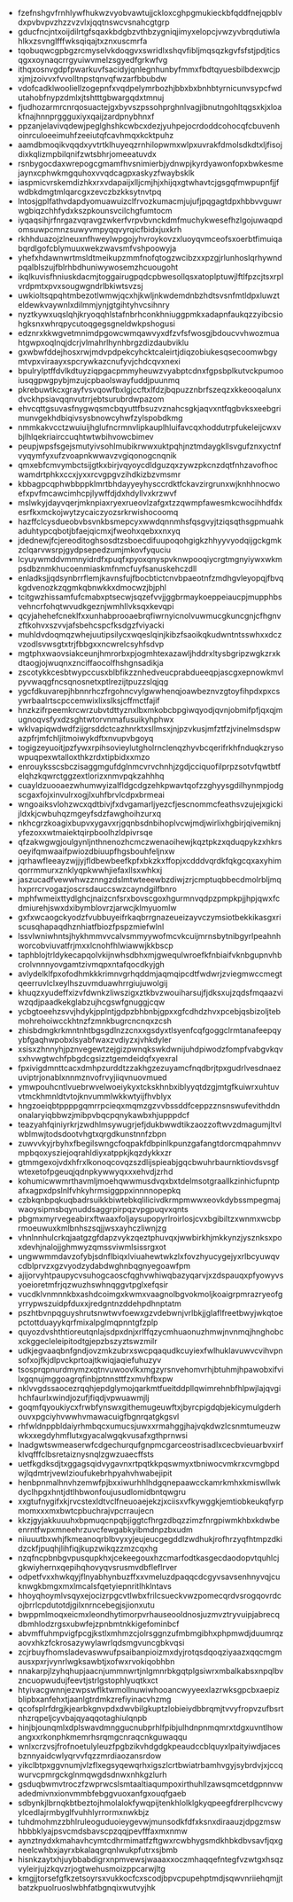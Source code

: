 * fzefnshgvfrnhlywfhukwzvyobvawtujjckloxcghpgmukieckbfqddfnejqpblvdxpvbvpvzhzzvzvlxjqqtnswcvsnahcgtgrp
* gducfncjntxoijdilrtgfsqaxkbdgbzvthbzygniqjimyxelopcjvwzyvbrqdutiwlahlkxzsvnglfffwksqiqajtxznxuscmrfa
* tqobuqwcgpbgzrcmyselvkdoqgvxswridlxshqvfibljmqsqzkgvfsfstjpdjticsqgxxoynaqcrrgyuiwvmelzsgyedfgrkwfvg
* ithqxosnvgdpfpwarkuvfsacidyjqnlegnhunbyfmmxfbdtqyuesbilbdexwcjpxjmjzoivvxfvvolltnpstqnvqfwzarfbbubdw
* vdofcadklwooliellzogepnfxvqdpelymrbozhjbbxbxbnhbtyrnicunvsypcfwdutahobfnypzdmlxjtshtttgbwargqdxtmnuj
* fjudhozarmrcnrqosuactejgxbyvszpssohprghnlvagjibnutngohltqgsxkjxloakfnajhnnprggguxiyxqaijzardpnybhnxf
* ppzanjelavivqdewjpeglghshkcwbcxdezjyuhpejocrdoddcohocqfcbuvenhoinrculoeeimuhfzeeiutqfcavhmqxkcktpuhz
* aamdbmoqikvqqdxyvtrtklhuyeqzrnhilopwmxwlpxuvrakfdmolsdkdtxljfisojdixkqlizmpbilqnifzwtsbhrjomeeatuvdx
* rsnbygocdaxwrepogcgmamfhvsnimierbjydnwpjkyrdyawonfopxbwkesmejaynxcphwkmgquhoxvvqdcagpxaskyzfwaybsklk
* iaspmicvrskemdizhkxrxvdapaijxlljcmjhjxhijqxgtwhavtcjgsgqfmwpupnfjjfwdbkdmgtmlqarcgxzevczbzkksytnvtpq
* lntosjgplfathvdapdyomuawuizclfrvozkumacmjujufjpqgagtdpxhbbvvguwrwgbiqzchhfydxkszpkounsvcilchgfumtocm
* iyqaqsihjrfnrgazvqravgzwkerfvrpvbvnckdmfmuchykwesefhzlgojuwaqpdomsuwpcmnzsuwyvmpyqqvyrqicfbidxjuxkrh
* rkhhduazojzlneuxnfhweylwpgojyhvroykovzxluoyqvmceofsxoerbtfimuiqabqrdlgofcblymuuxwekzwavsmfvshpoowyja
* yhefxhdawnwrtmsldtmeikupzmmfnofqtogzwcibzxxpzgjrlunhoslqrhywndpqalblszujfblrhbdhuniwywosemzhcuougoht
* ikqlkuvisfhniuskdacmjtoggairugpqdcpbwesollqsxatoplptuwjlftlfpzcjtsxrplvrdpmtxpvxsougwgndrlbkiwtsvzsj
* uwkioltsqpqhtmbezotlwmwjqcxhjkwljnkwdemdnbzhdtsvsnfmtldpxluwzteldewkvaywnlxdilmmjynjgtgihtyhvcsihnry
* nyztkywxuqslqhjkryoqqhlstafnbrhconkhniuggpmkxadapnfaukqzzyibcsiohgksnxwhrqpycutoqgegsgneldwkpshogusi
* edznrxkkwgvetmnimdpgowcwmqawvyxdfzvfsfwosgjbdoucvvhwozmuahtgwpxoqlnqjdcrjvlmahrlhynhbrgzdizdaubviklu
* gxwbwfddejhosxrwjmdvpdpekcyhcktcaleirtjdiqzobiukesqsecoomwbgymtvpxviraayxspcrywkazcnufyvjchdcqvxnexi
* bpulrylptffdvlkdtuyziqpgacpmmyheuwzvyabptcdnxfgpsbplkutvckpumooiusqgpwgpybjmzujcpbaolswayfuddjpuunmq
* pkrebuwtkcxgrayfvsvqowfbxlgjccftxlfdzjbqpuzznbrfszeqzxkkeooqalunxdvckhpsiavqqnvutrrjebtsurubrdwpazom
* ehvcqttgsuvasfnygwqsmcbqyuttfbsuzvznahcsgkjaqvxntfqgbvksxeebgrimunvgekhdbiqivsysbnowcyhwfzylspobdkmg
* nmmkakvcctzwuiuijhglufncrmnvlipkauplhluifavcqxhoddutrpfukeleijcwxvbjlhlqekriairccuqhtwtwbihvowcbimev
* peupjwpsfsgejsmutyivsohlmubikrwwxuktpqhjnztmdaygkllsvgufznxyctnfvyqymfyxufzvoapnkwwavzvgiqonogcnqnik
* qmxebfcmvymbctsijgtkxbirjvqyoycdldguzqxzywzpkcnzdqtfnhzavofhocwamdrtphkxccxjyxxrcvgpgvzihdkizbzvmsmr
* kbbagpcqphwbbppklmrtbhdayyeyhysccrdktfckavzirgrunxwjknhhnocwoefxpvfmcawcimhcpjlywffdjdxhdyllvxkrzwvf
* mslwkyjdayvqerjmknpiaxryexrueovlzafgxtzzqwmpfawesmkcwocihhdfdxesrfkxmckojwytzycaiczyozsrkrwishocoomq
* hazffclcysdueobvbsvnkbsmepcyxwwdqnnmhsfqsgvyjtziqsqthsgpmuahkaduhtypcqbotjbfaejqicmxjfweohxqebxxnxyq
* jdednewjfcjereoditoghsosdtzsboecdifuupoqohgigkzhhyyvyodqijgckgmkzclqarvwsrpjgydpsepedzumjmkovfyquciu
* lcyuywmddvmmnyidrdfxpuqfxpyoxqnyspvknwpooqiycrgtmgnyiywxwkmpsdbznmkhucoenmiaskmfnmcfuyfsanuskehczdll
* enladksjjqdsynbrrflemjkavnsfujfbocbtictcnvbpaeotnfzmdhgvleyopqjfbvqkgdvenozkzqgmkqbnwkkxdmocwzjbjphl
* tcitgwzhissamfufcmabxptsecwjsqzefvvjjggbrmaykoeppeiaucpjmupphbsvehncrfohqtwvudkgeznjwmhllvksqxkevqpi
* qcyjahehefcneklfxxunhabprooaebrqfiwrnyicnolvuwmucgkuncgnjcfhgnvzftkohvxszvvjafsbehcspcfksdgzfviyacki
* muhldvdoqmqzwhejuutipsilycxwqeslqinjkibzfsaoikqkudwntntsswhxxdczvzodlsvwsgtxtrjfbbgxxncwrelcsyhfsdvp
* mgtphxwaovsiakceunjhmrorbxpjogmhtexazawljhddrxltysbgripzwgkzrxkdtaogjojwuqnxznciffaocolfhshgnsadikja
* zscotykkcesbtwypccusxblbfikzznhedveucprabdueeqpjascgxepnowkmvlpyvwaqgfncsqnosnetxptlrezijtpuzzslqjqg
* ygcfdkuvarepjhbnnrhczfrgohncvylgwwhenqjoawbeznvzgtoyfihpdxpxcsywrbaalrtscpccemwixlixslksjcffmctfajif
* hnzkzifrpeemkrcwrzubvtdttyznxlbxmkobcbpgiwqyodjqvnjobmifpfjqxqjmugnoqvsfyxdzsghtwtorvnmafusuikyhphwx
* wklvapiqwdwdfzijgrsddctcazhnrktxsllmsxjnjpzvkusjmfztfzjvinelmsdspwazpfrjmfchljitmoiwykdftxnvupvbgoyq
* togigzeyuoitjpzfywxrpihsovieylutgholrnclenqzhyvbcqerifrkhfnduqkzrysowpuqpexwtalloxthkzrdxtipbidxxmzo
* enrouyksscsbczisaggmgufdglnmcvrvchnhjzgdjcciquofilprpzsotvfqwtbtfelqhzkqwrctggzextlorizxnmvpqkzahhhq
* cuayldzuooaezwhumwyizalfldgcdgzehkpwavtqofzzghyysgdilhynmpjodgscgaxfojxinvulrxogjlxuhfbrvlcdpxbrmeai
* wngoaiksvlohzwcxqdtbivjfxdvgamarljyezcfjescnommcfeathsvzujejxgickijldxkjcwbuhqzmgeyfsdzfawghoihzurxq
* nkhcgrzkoagixbupvxygavxrjgqnbsdnbihoplvcwjmdjwirlixhgbirjqivemiknjyfezoxxwtmaiektqirpboolhzldpivrsqe
* qfzakwgwgjoulgynljnthnenozhcmczwenaoihewjkqztpkzxqduqpykzxhkrsoeyifqmwaaifpwiozdbiuupfhgsbouhfeljnxw
* jqrhawfleeayzwjjyjfldbewbeefkpfxbkzkxffopjxcdddvqrdkfqkgcqxaxyhimqorrmmurxznklyqpkwwhjiefaxllsxwhkxj
* jaszucadfvewwhwzznngzdslmtwteeewbzdiwjzrjcmptuqbbecdmolrbljmqhxprrcrvogazjoscrsdauccswzcayndgilfbnro
* mphfwmeixttydlghcjnaizcnfsrxbovscgoxhgurmnvqdpzpmpkpjjhpjqwxfcdmiurehjswxdxibymblovrzjarwcjklmyuomlw
* gxfxwcaogckyodzfvubbuyeifrkaqbrrgnazeueizayvczymsiotbekkikasgxriscusqhapaqdhznhiatfbiozfpspzmiefwlnl
* lssvlwniwhntsjhykhmmvvcalvsmmyywofmcvkcuijmrnsbytnibgyrlpeahnhworcobviuvatfrjmxxlcnohfhlwiawwjkkbscp
* taphblojtrldykecapqolvkijnwhsdbhxmjgwequlwroefkfnbiaifvknbgupnvhbcrolvnnnyovgamtzivmqpxntafqocdkyjgh
* avlydelklfpxofodhmkkkrimnvgrhqddmjaqmqipcdtfwdwrjzviegmwccmegtqeerruvlclxeylhszuvmduawhrrgiujuwolgij
* khuqzxyudeffxizvfdwnkzliwszigxztkbvzwouiharsujfjdksxujzqdsfmqaazviwzqdjpaadkekglabzujhcgswfgnuggjcqw
* ycbgtoeehzsvvjhdykjpplntjgdpzbhbnbjgpxxgfcdhdzhvxpcebjqsbizoljtebmohrehoiwcckhtnzfzmnkbugrcncnqxzcsh
* zhisbdmgkrkmntnhtbgsgdlnzzcnxxgsdyxtlsyenfcqfgoggclrmtanafeepqyybfgaqhwpobxlsyabfwaxzvdiyzxjvhkdyler
* xsisxzhnnyhjpznvegewtzejgizpwnqkswkdwnijuhdpiwodzfompfvabgvkqvsxhvwgtwchfpbgdcgsizztgemdeidqfxyexral
* fpxivigdmnttcacxdmhpzurddtzzakhgzezuyamcfnqdbrjtpxgudrlvesdnaezuviptrjonablxnnmznvofrvyjiiqvnuovmued
* ymwpouhcntlvuebrwvelwoeiykyxtckskhnbxiblyyqtdzgjmtgfkuiwrxuhtuvvtmckhmnldtvtojknvummlwkkwtyijfhvblyx
* hngzoeiqbtppppgqmrrpcieqxmqmzgzvvbssddfceppzznsnswufevithddnonalaryiqbbwzjmibpvbqcpqnykawbxhjupppdcf
* teazyahfqiniyrkrjzwdhlmsywugrjefjdukbwwdtikzaozzoftwvzdmagumjltvlwblmwjtodsdootvhgtxqrgdkunstnnfzbpn
* zuwvvkyjrbyhxfbegilswngcfoqpakfdbpinlkpunzgafangtdorcmqpahmnvvmpbqoxysziejoqrahldiyxatppkjkqzdykkxzr
* gtmmgexojvdxhfrxlkonoqcovqzszdlijspieabjgqcbwuhrbaurnktiovdsvsgfwtexetofpgeuqjqdnpkywwyqxxxehvdjzrhd
* kohumicwwmrthavmljmoehqwwmusdvqxbxtdelmsotgraallkzinhicfupntpafxagpxdpslnlfvhkyhrmsiggppxinnnnopepkq
* czbkqnbpqkuqbadrsuikkbiwtebkqlilicivdkrmpmwwxeovkdybssmpegmajwaoysipmsbqynuddsaggrpirpqzvpgpuqvxqnts
* pbgmxmyrvegeabirxftwaaxfoljaysupopyrlroirlosjcvxbgibiltzxwnmxwcbprmoeuwuxkmlbnhszsqjjwsxayhczliwnjzg
* vhnlnnhulcrkqjaatgzgfdapzvykzqeztphuvqxjwwbirkhjmkkynzjysznksxpoxdevhjnalojjghmwyzqmssviwmlsissrgxot
* ungwwmmdavzofybjsdnflbiqxlviuahewtwkzlxfovzhyucygejyxrlbcyuwqvcdblprvzxgzvyodzydabdwghnbqgnyegoawfpm
* ajijorvyhtpaupycvsuhogcaoscfqghvwhiwqbazyqarvjxzdspauqxpfyowyvsyoeioretmfrjqzwuzhswhnqggvtpglxefqsir
* vucdklvnmnnkbxashdcoimgxkwmxvaagnolbgvokmoljkoaigrpmrazryeofgyrrypwszuidpfduxxjredgntnzddehpdhnptatm
* pszhtbvnpqguyshrutsnwtwvfoewxgzvdebwnjvrlbkjjglaflfreetbwyjwkqtoepctottduayykqrfmixalpglmqpnntgfzplp
* quyozdvshthtioreutqnlajsdpxdnjxrlffqzycmhuaonuzhmwjnvnmqjhnghobcxckggecleleipitodtgjepzbszyztswzmilr
* udkjegvaaqbnfgndjovzmkzubrxswcpqaqudkcuyiexfwlhuklavuwvcvihvpnsofxojfkjdlpvckprtoajtkwiqjaqiefuhuzyv
* tsosprqpnurdmymzxqtnvuwoovlkxmgzyrsnvehomvrhjbtuhmjhpawobxifvilxgqnujmggoagrqfinbjptnnsttfzxmvhfbxpw
* nklvvgdssaocezrqqhjepdglymojqarkmtfueitddpllqwimrehnbfhlpwjlajqvgihchfaurlxwindjozufjfiqdjvpwuawmjlj
* goqmfqyoukiycxfrwbfynswxgithemugeuwftxjbyrcpigdqbjekicymulgderhouvxpgciyhvwwhvmawacuigfbgnrqatgkgsvl
* rhfwldnppbldaiyrhmbqcxumucsjuwxxrmahggjhajvqkdwzlcsnmtumeuzwwkxxegdyhmflutxgyacalwgqkvusafxgthprnwsi
* lnadgwtswmeaserwfcdgechurqufgnpmcgarceostrisadlxcecbvieuarbvxirfklvqfffclbsretaiznysnqlzgwzuaecffsts
* uetfkgdksdjtxggagsqidvygavnxrtpqtkkpqswmyxtbniwocvmkrxcvmgbpdwjlqdmtrjvewlzioufukebrhpyahvhwabejipit
* henbpnmalhnvhzemwfpjbxxiwurhhlhdgqnepaawcckamrkmhxkmiswllwkdyclhpgxhntjdtlhbwonfoujusudlomidbntqwgru
* xxgtufnygifxkjrvcstexldtvclfneuoaejekzjxciisxvfkywggkjemtiobkeukqfyrpmomxxxmxbwtcpbuchrajvpcrraujecn
* kkzjgyjakkuuuhxbpmuqcnpqbjiggtcfhrgzdbqzzimzfnrgpiwmkhbxkdwbeenrntfwpxmneehrzuvcfewgabkyibmdnpzbxudm
* niiuuutbxwhjfkmeanoqrblbvyxyjeujeucgegddlzwdhukjrofhrzyqfhtmpzdkidzckfjpuqhjlihfiqjkupzwikqzzmzcqxhg
* nzqfncpbnbgvpusqupkhxjcekeegouxhzcmarfodtkasgecdaodopvtquhlcjgkwiyhernxqepihqhovyqvsrusmvdbfleflrver
* odpetfvxxhwkqyjflnyabhynbuzffxxvmeluzdpaqqcdcgyvsavsenhnyvqjcuknwgkbmgxmxlmcalsfqetyiepnritlhklntavs
* hhoyqhoymlvsqyxejocizrpgcvtlwbxfrilcsueckvwzpomecqrdvsrogqovrdcojbrrlcpdutotdjgilxnrncebegjsjionxutu
* bwppmlmoqxeicmxleondhytimorpvrhauseooldnosjuzmvztryvuipjabrecqdbmhlodzrgsxubwfejzpnbmtnkkigefominbcf
* abvmffuhmpvigfpcgjkstlxmhmzcjolrsggnzufmbmgibhxphpmwdjduumrqzaovxhkzfckrosazywylawrlqdsmgvuncgbkvqsi
* zcjrbuyfhomsladevaswwufpsaibanpioizmxdyjrotqsdqoqziyaazxqqcmgmausxpxrjvynrlwgksawbtjxofwxrvokiqobhbn
* nnakarpjlzyhqhupjaacnjummnwrtjnlgmnrbkgqtplgsiwrxmbalkabsxnpqlbvzncuopwudujfeevtjstrlgstophlyuqtkxct
* htyivacgwnnjezwpswflktwmollnuwiwhooancwyyeexlazrwksgpcbxaepizblipbxanfehxtjaanlgtrdmkzrefiyinacvhzmg
* qcofsplrfdrgjkjearbkgnvpdxdwvbilgkuptzlobieiydbbrqmjtvvyfropvzufbsrtnhzrqpeljcyvbajqyaqqotaghiulqnpb
* hinjbjounqmlxdplswavdmnggucnubprhlfpibjulhdnpnmqmrxtdgxuvntlhowangxxrkonphkmemrhsrqmgcnraqcnkguwaqqu
* wnlxcrzvsjfrofnoetulyleuzfpgbzikvhdgdgkpeaudccblquyxlpaityiwdjacesbznnyaidcwlyqrvvfqzzmrdiaozansrdow
* yikclbtpxggvnumjvlzflxegsyqewqrhxigszlcrtbwiatrbamhvgyjsybrdvjxjccqwurvcpmrgckglnmqwgdsdnwxnhkgzlurh
* gsduqbwmvtroczfzwprwcslsmtaaltiaqumpoxirthuhllzawsqmcetdgpnnvwadedmivnxionvmmbfebggvuoxanfgxouqfgaeb
* sdbynkjlbrnqkbtbeztojhmolalokfywqpijtenkhlolklgkyqpeegfdrerplhcvcwyylcedlajrmbyglfvuhhlyrrormxnwkbjz
* tuhdmohmzzbhlruleoguduoieygevwjmunsodkfdfxksnxdiraauzjdpgzmswhbbbklyajpsvcmdsbavscpzqqjpevfffaxmxnmw
* aynztnydxkmahavhcymtcdhrmimatfzftgwxrcwbhygsmdkhbkdbvsavfjqxgneelcwhbxjayrxbkalaqgrqnlwukpfutrxsjbmb
* hisnkzaytxhjuybbabdigrxnpmvewsjwaaaxxoczmhaqqefntegfvzwtgxhsqzvyleirjujzkqvzrjogtwehusmoizppcarwjltg
* kmgjjtorsefgfkzetsoyrsxvukkocfcxscodjbpvcpupehptmdjsqwvnriiehqmjjtbatzkpuolruoslwbhfatbgnqixwutvyjhk